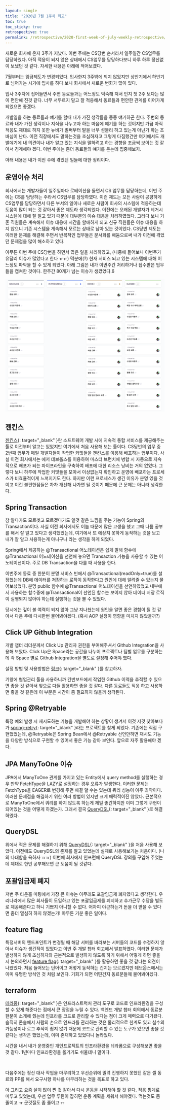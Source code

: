 ```yaml
---
layout: single
title: "2020년 7월 1주차 회고"
toc: true
toc_sticky: true
retrospective: true
permalink: /retrospective/2020-first-week-of-july-weekly-retrospective/
---
```


새로운 회사에 온지 3주가 지났다. 이번 주에는 CS당번 순서라서 일주일간 CS업무를 담당하였다. 아직 적응이 되지 않은 상태에서 CS업무를 담당하다보니 하루 하루 정신없이 보냈던 것 같다. 자세한 내용은 아래에 적어보겠다. 

7월부터는 임금제도가 변경되었다. 입사한지 3주밖에 되지 않았지만 상반기에서 하반기로 넘어가는 시기에 입사를 하다 보니 회사에서 새로운 변화가 많이 있다.

입사 3주차에 접어들면서 주변 동료들과는 어느정도 익숙해 져서 인지 첫 2주 보다는 많이 편안해 진것 같다. 너무 서두르지 말고 잘 적응해서 동료들과 편안한 관계를 이어가게 되었으면 좋겠다.

개발일을 하는 동료들과 얘기를 할때 내가 가진 생각들을 종종 얘기하곤 한다. 주변의 동료와 내가 가진 생각이나 지식을 나누고자 하는 마음에 얘기를 하는 것이지만 가끔 아직 적응도 제대로 하지 못한 뉴비가 벌써부터 말을 너무 섣불리 하고 있는게 아닌가 하는 조바심이 난다. 이전 직장에서도 말하는것을 조심하자고 그렇게 다짐했건만 여기에서도 개발얘기에 내 의견이나 내가 알고 있는 지식을 말하려고 하는 경향을 조금씩 보이는 것 같아서 경계해야 겠다. 이번 주에는 좀더 동료들의 얘기를 듣는데 집중해보자.

아래 내용은 내가 이번 주에 겪었던 일들에 대한 정리이다.

## 운영이슈 처리

회사에서는 개발자들이 일주일마다 로테이션을 돌면서 CS 업무를 담당하는데, 이번 주에는 CS를 담당하는 주라서 CS업무를 담당하였다. 이런 제도는 모든 사람이 공평하게 CS업무를 담당하면서 다른 부서의 일이나 새로운 사람이 회사의 시스템에 적응하는데 도움이 많이 되는 것 같아서 좋은 제도라 생각되었다. 이전에는 오래된 개발자가 레거시 시스템에 대해 잘 알고 있기 때문에 대부분의 이슈 대응을 처리하였었다. 그러다 보니 기존 직원들은 계속해서 이슈 대응에 시간을 할애하게 되고 신규 직원들은 이슈 대응을 하지 않으니 기존 시스템을 계속해서 모르는 상태로 남아 있는 것이었다. CS당번 제도는 이러한 문제를 해결해 주면서 반복적인 업무들은 문서화를 해둠으로써 내가 이전에 겪었던 문제점을 많이 해소하고 있다.

아무튼 이번 주에 CS당번을 하면서 많은 일을 처리하였고, (나중에 들어보니 이번주가 유달리 이슈가 많았다고 한다 ㅠㅠ) 덕분에(?) 현재 서비스 되고 있는 시스템에 대해 어느정도 파악을 할 수 있게 되었다. 아래 그림은 내가 이번주간 처리하거나 접수받은 업무들을 캡쳐한 것이다. 한주간 80개가 넘는 이슈가 생겼었다.6

![cs issue board](/assets/images/retrospective/click-up-cs-issue-board.png)

## 젠킨스

[젠킨스](https://www.jenkins.io/){: target="\_blank" }란 소프트웨어 개발 시에 지속적 통합 서비스를 제공해주는 툴로 이전부터 알고는 있었지만 여기에서 처음 사용해 보는 툴이다. CS당번의 업무 중 2번째 업무가 매일 개발자들이 작업한 커밋들을 젠킨스를 이용해 배포하는 업무이다. 사실 이전 회사에서는 에저 데브옵스를 이용하여 마스터 브런치에 병합 시 자동으로 지속적으로 배포가 되는 파이프라인을 구축하여 배포에 대한 리소스 낭비는 거의 없었다. 그렇다 보니 하루에 작업한 커밋들을 모아서 이상없는지 확인하고 운영에 배포하는 프로세스가 비효율적이게 느껴지기도 한다. 하지만 이런 프로세스가 생긴 이유가 분명 있을 것이고 이런 불편한점들은 차차 개선해 나가면 될 것이기 때문에 큰 문제는 아니라 생각한다.

## Spring Transaction

참 알다가도 모르겟고 모르겠다가도 알것 같은 느낌을 주는 기능이 Spring의 Transaction이다. 사실 이전 회사에서도 이놈 때문에 많은 고생을 했고 그때 나름 공부를 해서 잘 알고 있다고 생각했었는데, 여기에서 또 에상치 못하게 동작하는 것을 보고 내가 잘 알고 사용하는게 아니구나 라는 생각을 하게 되었다.

Spring에서 제공하는 @Transactional 어노테이션은 쉽게 말해 함수에 @Transactional 어노테이션을 선언해 놓으면 Transaction 기능을 사용할 수 있는 어노테이션이다. 주로 DB Transaction을 다룰 때 사용을 한다.

이번주에 동료 중 한분이 분명 서비스 빈에서 @Transactional(readOnly=true)를 설정했는데 DB에 데이터를 저장하는 로직이 동작한다고 원인에 대해 알려줄 수 있는지 물어보셨었다. 분명 public 함수에 @Transactional 어노테이션을 선언하였었고 내부에서 사용하는 함수중에 @Transactional이 선언된 함수는 보이지 않아 데이터 저장 로직이 실행되지 않아야 하는데 실행하는 것을 볼 수 있었다.

당시에는 깊이 볼 여력이 되지 않아 그냥 지나쳤는데 원인을 알면 좋은 경험이 될 것 같아서 다음 주에 다시한번 물어봐야겠다. (혹시 AOP 설정이 영향을 미치지 않았을까?)

## Click UP Github Integration

개발 챕터 리더분께서 Click Up 관리자 권한을 부여해주셔서 Github Integration을 사용해 보았다. Click Up은 Space라는 공간을 나누어 프로젝트나 팀별 업무를 구분하는데 각 Space 별로 Github Integration을 별도로 설정해 주어야 했다.

설정 방법 및 사용방법은 [링크](https://docs.clickup.com/en/articles/856285-github){: target="\_blank" }를 참고하자.

기왕에 협업관리 툴을 사용하니까 칸반보드에서 작업한 Github 이력을 추적할 수 있으면 좋을 것 같아서 앞으로 다들 활용하면 좋을 것 같다. 다른 동료들도 적응 하고 사용하면 좋을 것 같은데 이 부분은 시간이 좀 필요하지 않을까 생각된다.

## Spring @Retryable

특정 예외 발생 시 재시도하는 기능을 개발해야 하는 상황이 생겨서 이것 저것 찾아보다가 [spring-retry](https://github.com/spring-projects/spring-retry){: target="\_blank" }라는 프로젝트를 찾게 되었다. 기존에는 직접 구현했었는데, @Retryable은 Spring Bean에서 @Retryable 선언만하면 재시도 기능을 다양한 방식으로 구현할 수 있어서 좋은 기능 같아 보인다. 앞으로 자주 활용해야 겠다.

## JPA ManyToOne 이슈

JPA에서 ManyToOne 관계를 가지고 있는 Entity에서 query method를 실행하는 경우 만약 FetchType을 LAZY로 설정하는 경우 오류가 발생한다. 이러한 문제는 FetchType을 EAGER로 변경해 주면 해결 할 수는 있는데 쿼리 성능이 아주 최악이다. 이러한 문제점을 해결하기 위한 여러 방법이 있지만 크게 매력적이진 않았다. 근본적으로 ManyToOne에서 쿼리를 하지 않도록 하는게 제일 좋긴하지만 이미 그렇게 구현이 되어있는 것을 어떻게 하겠는가. 그래서 결국 [QueryDSL](https://github.com/querydsl/querydsl){: target="\_blank" }로 해결하였다.

## QueryDSL

위에서 적은 문제를 해결하기 위해 [QueryDSL](https://github.com/querydsl/querydsl){: target="\_blank" }을 처음 사용해 보았다. 이전에도 QueryDSL의 존재를 알고 있었는데 실제로 사용해보기는 처음이다. (나의 나태함을 욕하자 ㅠㅠ) 이번에 회사에서 인프런에 QueryDSL 강의를 구입해 주었는데 제대로 한번 공부해보면 큰 도움이 될 것같다.

## 포괄임금제 폐지

저번 주 타운홀 미팅에서 가장 큰 이슈는 아무래도 포괄임금제 폐지였다고 생각한다. 우리나라에서 많은 회사들이 도입하고 있는 포괄임금제를 폐지하고 추가근무 수당을 별도로 제공해준다고 하니 기쁘지 아니할 수 없다. 어차피 야근하는거 돈을 더 받을 수 있다면 좀더 열심히 하지 않겠는가! 아무튼 기분 좋은 일이다.

## feature flag

특정서버의 엔드포인트가 변경될 때 해당 서버를 바라보는 서버들의 코드를 수정하지 않아서 이슈가 생긴적이 있었다고 이번 주 개발 챕터 회고에서 발표하였다. 이러한 문제가 발생하지 않게 조심하자와 근본적으로 발생하지 않도록 하기 위해서 어떻게 하면 좋을 지 논의하면서 [feature flag](https://devops.com/5-best-practices-for-feature-flagging/){: target="\_blank" }를 활용하면 좋을 것 같다는 의견이 나왔었다. 처음 들어보는 단어이고 어떻게 동작하는 건지는 모르겠지만 데브옵스에서는 이미 유명한 방식인 것 처럼 보인다. 기회가 되면 어떤건지 동료분들께 물어봐야겠다.

## terraform

[테라폼](https://www.terraform.io){: target="\_blank" }은 인프라스트럭처 관리 도구로 코드로 인프라환경을 구성할 수 있게 해준다는 점에서 큰 장점을 누릴 수 있다. 백엔드 개발 챕터 회의에서 동료분 한분이 소개해 줬는데 인프라를 코드로 관리할 수 있다는 점이 크게 매력으로 다가왔다. 솔직히 콘솔에서 사람의 손으로 인프라를 관리하는 것은 물리적으로 한계도 있고 실수의 가능성이나 로그 추적이 쉽지 않기 때문에 코드로 관리할 수 있는 도구가 있으면 좋을 것 같다는 생각은 했었는데, 이미 존재하고 있었다니 놀라웠다.

시간을 내서 내가 운영중인 개인프로젝트의 인프라환경을 테라폼으로 구성해보면 좋을것 같다. 1년마다 인프라환경을 옮기기도 쉬울테니 말이다.

<br/>

다음주에는 정산 대사 작업을 마무리하고 우선순위에 밀려 진행하지 못했던 같은 셀 동료와 PP를 해서 요구사항 하나를 마무리하는 것을 목표로 하고 있다.

아 그리고 요즘 살이 많이 찐 것 같아서 다시 운동을 시작해야 할 것 같다. 적응 핑계로 미루고 있었는데, 우선 업무 루틴이 잡히면 운동 계획을 세워서 해야겠다. 먹는것도 좀 줄이고 ㅠ 군것질도 좀 줄이고 ㅠ

